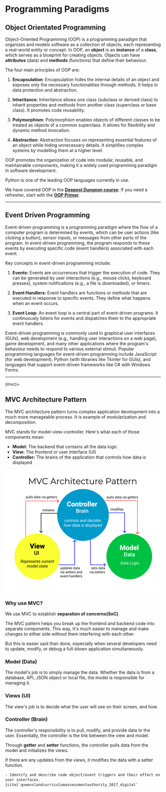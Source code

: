 # Programming Paradigms

## Object Orientated Programming

Object-Oriented Programming (OOP) is a programming paradigm that organizes and models software as a collection of objects, each representing a real-world entity or concept. In OOP, an **object** is an **instance** of a **class**, which serves as a blueprint for creating objects. Objects can have **attributes** (data) and **methods** (functions) that define their behaviour.

The four main principles of OOP are:

1. **Encapsulation**: Encapsulation hides the internal details of an object and exposes only the necessary functionalities through methods. It helps in data protection and abstraction.

2. **Inheritance**: Inheritance allows one class (subclass or derived class) to inherit properties and methods from another class (superclass or base class). It promotes code reusability.

3. **Polymorphism**: Polymorphism enables objects of different classes to be treated as objects of a common superclass. It allows for flexibility and dynamic method invocation.

4. **Abstraction**: Abstraction focuses on representing essential features of an object while hiding unnecessary details. It simplifies complex systems by modelling them at a higher level.

OOP promotes the organization of code into modular, reusable, and maintainable components, making it a widely used programming paradigm in software development.

Python is one of the leading OOP languages currently in use.

We have covered OOP in the **<a href="https://damom73.github.io/python-oop-with-deepest-dungeon/" target="_blank">Deepest Dungeon course</a>**. If you need a refresher, start with the **<a href="https://damom73.github.io/python-oop-with-deepest-dungeon/oop_introduction.html" target="_blank">OOP Primer</a>**.

---

## Event Driven Programming

Event-driven programming is a programming paradigm where the flow of a computer program is determined by events, which can be user actions (like clicking a button), sensor inputs, or messages from other parts of the program. In event-driven programming, the program responds to these events by executing specific code (event handlers) associated with each event. 

Key concepts in event-driven programming include:

1. **Events:** Events are occurrences that trigger the execution of code. They can be generated by user interactions (e.g., mouse clicks, keyboard presses), system notifications (e.g., a file is downloaded), or timers.

2. **Event Handlers:** Event handlers are functions or methods that are executed in response to specific events. They define what happens when an event occurs.

3. **Event Loop:** An event loop is a central part of event-driven programs. It continuously listens for events and dispatches them to the appropriate event handlers.

Event-driven programming is commonly used in graphical user interfaces (GUIs), web development (e.g., handling user interactions on a web page), game development, and many other applications where the program's behaviour needs to respond to various external stimuli. Popular programming languages for event-driven programming include JavaScript (for web development), Python (with libraries like Tkinter for GUIs), and languages that support event-driven frameworks like C# with Windows Forms.

---

(mvc)=
## MVC Architecture Pattern

The MVC architecture pattern turns complex application development into a much more manageable process. It is example of modularization and decomposition.

MVC stands for model-view-controller. Here's what each of those components mean:

- **Model:** The backend that contains all the data logic
- **View:** The frontend or user interface (UI)
- **Controller:** The brains of the application that controls how data is displayed

![MVC architecture](./assets/mvc.png)

### Why use MVC?

We use MVC to establish **separation of concerns(SoC)**.

The MVC pattern helps you break up the frontend and backend code into separate components. This way, it's much easier to manage and make changes to either side without them interfering with each other.

But this is easier said than done, especially when several developers need to update, modify, or debug a full-blown application simultaneously.

### Model (Data)

The model's job is to simply manage the data. Whether the data is from a database, API, JSON object or local file, the model is responsible for managing it.

### Views (UI)

The view's job is to decide what the user will see on their screen, and how.

### Controller (Brain)

The controller's responsibility is to pull, modify, and provide data to the user. Essentially, the controller is the link between the view and model.

Through **getter** and **setter** functions, the controller pulls data from the model and initializes the views.

If there are any updates from the views, it modifies the data with a setter function.



```{admonition} Unit 1 subject matter covered:
- Identify and describe code object/event triggers and their effect on user interfaces.
{cite}`queenslandcurriculumassessmentauthority_2017_digital`
```

